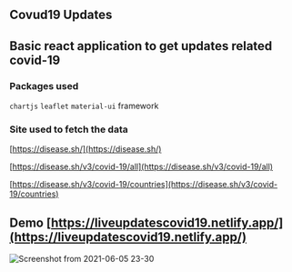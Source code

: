 ## Covud19 Updates

## Basic react application to get updates related covid-19

### Packages used
  `chartjs`
  `leaflet`
  `material-ui` framework
  
### Site used to fetch the data

  [https://disease.sh/](https://disease.sh/)
  
  [https://disease.sh/v3/covid-19/all](https://disease.sh/v3/covid-19/all)
  
  [https://disease.sh/v3/covid-19/countries](https://disease.sh/v3/covid-19/countries)
  
  
 ## Demo [https://liveupdatescovid19.netlify.app/](https://liveupdatescovid19.netlify.app/)
 
 
 ![Screenshot from 2021-06-05 23-30](https://user-images.githubusercontent.com/56266493/120901484-d8b38f00-c658-11eb-932a-e451c59142d9.png)


  
